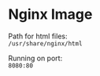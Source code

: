 # Nginx Image

Path for html files:   
```/usr/share/nginx/html```   

Running on port:   
```8080:80```   
